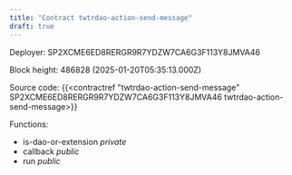```yaml
---
title: "Contract twtrdao-action-send-message"
draft: true
---
```

Deployer: SP2XCME6ED8RERGR9R7YDZW7CA6G3F113Y8JMVA46


 



Block height: 486828 (2025-01-20T05:35:13.000Z)

Source code: {{<contractref "twtrdao-action-send-message" SP2XCME6ED8RERGR9R7YDZW7CA6G3F113Y8JMVA46 twtrdao-action-send-message>}}

Functions:

* is-dao-or-extension _private_
* callback _public_
* run _public_
